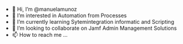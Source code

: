- 👋 Hi, I’m @manuelamunoz
- 👀 I’m interested in Automation from Processes
- 🌱 I’m currently learning Sytemintegration informatic and Scripting
- 💞️ I’m looking to collaborate on Jamf Admin Management Solutions 
- 📫 How to reach me ...

<!---
manuelamunoz/manuelamunoz is a ✨ special ✨ repository because its `README.md` (this file) appears on your GitHub profile.
You can click the Preview link to take a look at your changes.
--->
